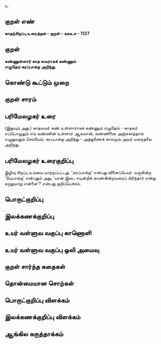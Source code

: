 உ

## குறள் எண் 

**காதற்சிறப்பு உரைத்தல் - குறள் - ககஉஎ - 1127**

## குறள் 

**கண்ணுள்ளார் காத லவராகக் கண்ணும்  
எழுதேம் கரப்பாக்கு அறிந்து.**

## கொண்டு கூட்டும் முறை


## குறள் சாரம் 


## பரிமேலழகர் உரை

(இதுவும் அது.) காதலவர் கண் உள்ளாராகக் கண்ணும் எழுதேம் - காதலர் எப்பொழுதும் எம் கண்ணின் உள்ளார் ஆகலான், கண்ணினை அஞ்சனத்தால் எழுதுவதும் செய்யேம்; கரப்பாக்கு அறிந்து - அத்துணைக் காலமும் அவர் மறைதலை அறிந்து.

## பரிமேலழகர் உரைகுறிப்பு   

இழிவு சிறப்பு உம்மை மாற்றப்பட்டது. 'கரப்பாக்கு' என்பது வினைப்பெயர். வருகின்ற 'வேபாக்கு' என்பதும் அது. 'யான் இடை ஈடின்றிக் காண்கின்றவரைப் பிரிந்தார் என்று கருதுமாறு என்னை'? என்பது குறிப்பெச்சம்.

## பொருட்குறிப்பு 


## இலக்கணக்குறிப்பு  


## உயர் வள்ளுவ வகுப்பு காணொளி


## உயர் வள்ளுவ வகுப்பு ஒலி அமைவு 

 
## குறள் சார்ந்த கதைகள் 


## தொன்மையான சொற்கள்


## பொருட்குறிப்பு விளக்கம்


## இலக்கணக்குறிப்பு விளக்கம்


## ஆங்கில கருத்தாக்கம் 


